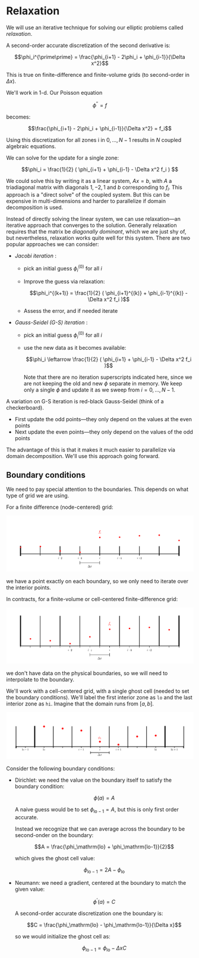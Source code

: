 # Relaxation

We will use an iterative technique for solving our elliptic problems called
_relaxation_.

A second-order accurate discretization of the second derivative is:

$$\phi_i^{\prime\prime} = \frac{\phi_{i+1} - 2\phi_i + \phi_{i-1}}{\Delta x^2}$$

This is true on finite-difference and finite-volume grids (to second-order in $\Delta x$).

We'll work in 1-d.  Our
Poisson equation

$$\phi^{\prime\prime} = f$$

becomes:

$$\frac{\phi_{i+1} - 2\phi_i + \phi_{i-1}}{\Delta x^2} = f_i$$


Using this discretization for all zones i in $0, \ldots, N-1$ results
in $N$ coupled algebraic equations.

We can solve for the update for a single zone:

$$\phi_i = \frac{1}{2} ( \phi_{i+1} + \phi_{i-1} - \Delta x^2 f_i ) $$


We could solve this by writing it as a linear system, $Ax = b$, with $A$ a triadiagonal matrix with diagonals $1, -2, 1$ and $b$ corresponding to $f_i$.  This approach is a "direct solve" of the coupled system.  But this can be expensive in multi-dimensions and harder to parallelize if domain decomposition is used.

Instead of directly solving the linear system, we can use relaxation&mdash;an iterative approach that converges to the solution.  Generally relaxation requires that the matrix be *diagonally dominant*, which we are just shy of, but nevertheless, relaxation works quite well for this system.  There are two popular approaches we can consider:

* *Jacobi iteration* :
  * pick an initial guess $\phi_i^{(0)}$ for all $i$
  * Improve the guess via relaxation:

    $$\phi_i^{(k+1)} = \frac{1}{2} ( \phi_{i+1}^{(k)} + \phi_{i-1}^{(k)} - \Delta x^2 f_i )$$

  * Assess the error, and if needed iterate

* *Gauss-Seidel (G-S) iteration* :

  * pick an initial guess $\phi_i^{(0)}$ for all $i$

  * use the new data as it becomes available:

    $$\phi_i \leftarrow \frac{1}{2} ( \phi_{i+1} + \phi_{i-1} - \Delta x^2 f_i )$$

    Note that there are no iteration superscripts indicated here,
    since we are not keeping the old and new $\phi$ separate in
    memory.  We keep only a single $\phi$ and update it as we sweep
    from $i = 0, \ldots, N-1$.

A variation on G-S iteration is red-black Gauss-Seidel (think of a checkerboard).

* First update the odd points&mdash;they only depend on the values at the even points
* Next update the even points&mdash;they only depend on the values of the odd points

The advantage of this is that it makes it much easier to parallelize
via domain decomposition.  We'll use this approach going forward.

## Boundary conditions

We need to pay special attention to the boundaries.  This depends on what type of grid we are using.

For a finite difference (node-centered) grid:

![finite-difference grid](fd_grid_bnd.png)

we have a point exactly on each boundary, so we only need to iterate over the interior points.

In contracts, for a finite-volume or cell-centered finite-difference grid:

![finite-volume grid](ccfd_grid_bnd.png)

we don't have data on the physical boundaries, so we will need to interpolate to the boundary.

We'll work with a cell-centered grid, with a single ghost cell (needed to set the boundary conditions).  We'll label the first interior zone as `lo` and the last interior zone as `hi`.  Imagine that the domain runs from $[a, b]$.

![cell-centered finite difference grid with labels](ccfd_ghost.png)

Consider the following boundary conditions:

* Dirichlet: we need the value on the boundary itself to satisfy the boundary condition:

  $$\phi(a) = A$$

  A naive guess would be to set $\phi_{\mathrm{lo}-1} = A$, but this is only first order accurate.

  Instead we recognize that we can average across the boundary to be second-onder on the boundary:

  $$A = \frac{\phi_\mathrm{lo} + \phi_\mathrm{lo-1}}{2}$$

  which gives the ghost cell value:

  $$\phi_{\mathrm{lo}-1} = 2 A - \phi_\mathrm{lo}$$


* Neumann: we need a gradient, centered at the boundary to match the given value:

  $$\phi^\prime(a) = C$$

  A second-order accurate discretization one the boundary is:

  $$C = \frac{\phi_\mathrm{lo} - \phi_\mathrm{lo-1}}{\Delta x}$$

  so we would initialize the ghost cell as:

  $$\phi_{\mathrm{lo}-1} = \phi_\mathrm{lo} -\Delta x C$$

